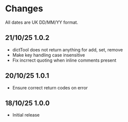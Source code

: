 # Changes

All dates are UK DD/MM/YY format.

## 21/10/25 1.0.2
* dictTool does not return anything for add, set, remove
* Make key handling case insensitive
* Fix incrrect quoting when inline comments present

## 20/10/25 1.0.1
* Ensure correct return codes on error

## 18/10/25 1.0.0
* Initial release
